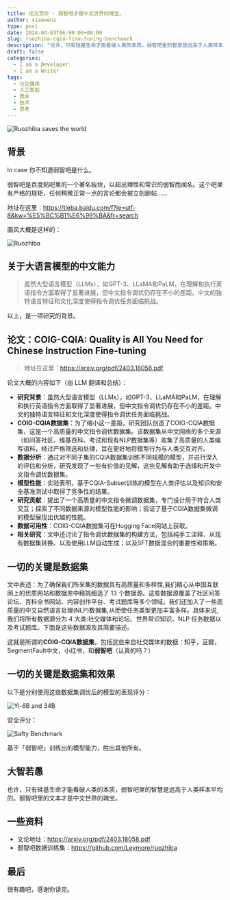 ```yaml
---
title: 论文赏析 - 弱智吧才是中文世界的瑰宝。
author: xiaowenz
type: post
date: 2024-04-03T06:00:00+08:00
slug: ruozhiba-cqia-fine-tuning-benchmark
description: "也许，只有硅基生命才能看破人类的本质，弱智吧里的智慧是远高于人类样本平均的。弱智吧里的文本才是中文世界的瑰宝。"
draft: false
categories:
  - I am a Developer
  - I am a Writer
tags:
  - 社交媒体
  - 人工智能
  - 商业
  - 技术
  - 思考
---
```


![Ruozhiba saves the world](https://cdn.sa.net/2024/04/03/Xy5IRmnW7bvxqdB.png)

## 背景

In case 你不知道弱智吧是什么。

弱智吧是百度贴吧里的一个著名板块，以超出理性和常识的弱智而闻名。这个吧里有严格的规矩，任何稍微正常一点的言论都会被立刻删帖……

地址在这里：https://tieba.baidu.com/f?ie=utf-8&kw=%E5%BC%B1%E6%99%BA&fr=search

画风大概是这样的：

![Ruozhiba](https://cdn.sa.net/2024/04/03/jlnvAPZK5e6BfJs.png)

## 关于大语言模型的中文能力

> 虽然大型语言模型（LLMs），如GPT-3、LLaMA和PaLM，在理解和执行英语指令方面取得了显著进展，但中文指令调优仍存在不小的差距。中文的独特语言特征和文化深度使得指令调优任务面临挑战。

以上，是一项研究的背景。

## 论文：COIG-CQIA: Quality is All You Need for Chinese Instruction Fine-tuning

> 地址在这里：https://arxiv.org/pdf/2403.18058.pdf

论文大概的内容如下（由 LLM 翻译和总结）：

- **研究背景**：虽然大型语言模型（LLMs），如GPT-3、LLaMA和PaLM，在理解和执行英语指令方面取得了显著进展，但中文指令调优仍存在不小的差距。中文的独特语言特征和文化深度使得指令调优任务面临挑战。
- **COIG-CQIA数据集**：为了缩小这一差距，研究团队创造了COIG-CQIA数据集，这是一个高质量的中文指令调优数据集。该数据集从中文网络的多个来源（如问答社区、维基百科、考试和现有NLP数据集等）收集了高质量的人类编写语料，经过严格筛选和处理，旨在更好地将模型行为与人类交互对齐。
- **数据分析**：通过对不同子集的CQIA数据集训练不同规模的模型，并进行深入的评估和分析，研究发现了一些有价值的见解，这些见解有助于选择和开发中文指令调优数据集。
- **模型性能**：实验表明，基于CQIA-Subset训练的模型在人类评估以及知识和安全基准测试中取得了竞争性的结果。
- **研究贡献**：提出了一个高质量的中文指令微调数据集，专门设计用于符合人类交互；探索了不同数据来源对模型性能的影响；验证了基于CQIA数据集微调的模型展现出优越的性能。
- **数据可用性**：COIG-CQIA数据集可在Hugging Face网站上获取。
- **相关研究**：文中还讨论了指令调优数据集的构建方法，包括纯手工注释、从现有数据集转换、以及使用LLM自动生成；以及SFT数据混合的重要性和策略。

## 一切的关键是数据集

文中表述：为了确保我们所采集的数据具有高质量和多样性,我们精心从中国互联网上的优质网站和数据库中精挑细选了 13 个数据源。这些数据源覆盖了社区问答论坛、百科全书网站、内容创作平台、考试题库等多个领域。我们还加入了一些高质量的中文自然语言处理(NLP)数据集,从而使任务类型更加丰富多样。具体来说,我们将所有数据源分为 4 大类:社交媒体和论坛、世界常识知识、NLP 任务数据以及考试题库。下面是这些数据源及其简要描述。

这就是所谓的**COIG-CQIA数据集**，包括这些来自社交媒体的数据：知乎，豆瓣，SegmentFault中文，小红书，和**弱智吧**（认真的吗？）

## 一切的关键是数据集和效果

以下是分别使用这些数据集调优后的模型的表现评分：

![Yi-6B and 34B](https://cdn.sa.net/2024/04/03/JzVg3FUZCAQLnta.png)

安全评分：

![Safty Benchmark](https://cdn.sa.net/2024/04/03/pQZEf2FkxDevXz6.png)

基于「弱智吧」训练出的模型能力，胜出其他所有。

## 大智若愚

也许，只有硅基生命才能看破人类的本质，弱智吧里的智慧是远高于人类样本平均的。弱智吧里的文本才是中文世界的瑰宝。

## 一些资料

- 文论地址：https://arxiv.org/pdf/2403.18058.pdf
- 弱智吧数据训练集：https://github.com/Leymore/ruozhiba

## 最后

很有趣吧，感谢你读完。